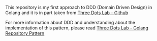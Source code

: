 This repository is my first approach to DDD (Domain Driven Design) in Golang and it is in part taken from [Three Dots Lab - Github](https://github.com/ThreeDotsLabs/wild-workouts-go-ddd-example)

For more information about DDD and understanding about the implementation of this pattern, please read [Three Dots Lab - Golang Repository Pattern](https://threedots.tech/post/repository-pattern-in-go/)